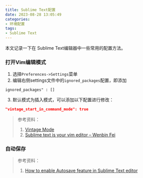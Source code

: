 ```yaml
---
title: Sublime Text配置
date: 2023-08-28 13:05:49
categories:
- 环境配置
tags:
- Sublime Text 
---
```

本文记录一下在 Sublime Text编辑器中一些常用的配置方法。
<!--more-->

### 打开Vim编辑模式
1. 选择`Preferences->Settings`菜单
2. 编辑右侧settings文件中的`ignored_packages`配置，即添加
 ```
ignored_packages" : []
```
3. 默认模式为插入模式，可以添加以下配置进行修改：
```json
"vintage_start_in_command_mode": true
```
> 参考资料：
> 1. [Vintage Mode](https://www.sublimetext.com/docs/vintage.html)
> 2. [Sublime text is your vim editor – Wenbin Fei](https://wenbinfei.github.io/sublime-vim/)

### 自动保存

> 参考资料：
> 1. [How to enable Autosave feature in Sublime Text editor](https://salitha94.blogspot.com/2017/11/how-to-enable-autosave-feature-in-sublime-text.html)